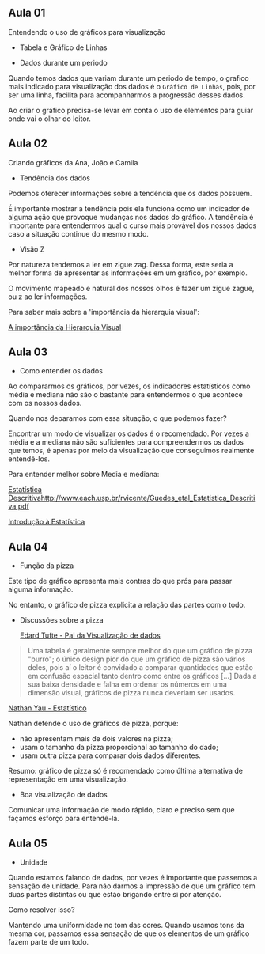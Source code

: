 ## Aula 01

Entendendo o uso de gráficos para visualização

- Tabela e Gráfico de Linhas

- Dados durante um periodo

Quando temos dados que variam durante um periodo de tempo, o grafico mais
indicado para visualização dos dados é o `Gráfico de Linhas`, pois,
por ser uma linha, facilita para acompanharmos a progressão desses dados.

Ao criar o gráfico precisa-se levar em conta o uso de elementos para guiar onde
vai o olhar do leitor.

## Aula 02

Criando gráficos da Ana, João e Camila

- Tendência dos dados

Podemos oferecer informações sobre a tendência que os dados possuem.

É importante mostrar a tendência pois ela funciona como um indicador de alguma
ação que provoque mudanças nos dados do gráfico.
A tendência é importante para entendermos qual o curso mais provável dos nossos
dados caso a situação continue do mesmo modo.

- Visão Z

Por natureza tendemos a ler em zigue zag. Dessa forma, este seria a melhor forma
de apresentar as informações em um gráfico, por exemplo.

O movimento mapeado e natural dos nossos olhos é fazer um zigue zague, ou z ao ler informações.

Para saber mais sobre a 'importância da hierarquia visual':

[A importância da Hierarquia Visual](https://designculture.com.br/a-importancia-da-hierarquia-visual/)

## Aula 03

- Como entender os dados

Ao compararmos os gráficos, por vezes, os indicadores estatísticos como média
e mediana não são o bastante para entendermos o que acontece com os nossos dados.

Quando nos deparamos com essa situação, o que podemos fazer?

Encontrar um modo de visualizar os dados é o recomendado. Por vezes a média e a
mediana não são suficientes para compreendermos os dados que temos, é apenas
por meio da visualização que conseguimos realmente entendê-los.

Para entender melhor sobre Media e mediana:

[Estatística Descritiva]()http://www.each.usp.br/rvicente/Guedes_etal_Estatistica_Descritiva.pdf

[Introdução à Estatística](http://www.usp.br/gmab/discip/zab5711/aula1_impressao.pdf)

## Aula 04

- Função da pizza

Este tipo de gráfico apresenta mais contras do que prós para passar alguma
informação.

No entanto, o gráfico de pizza explicita a relação das partes com o todo.

- Discussões sobre a pizza

  [Edard Tufte - Pai da Visualização de dados](https://pt.wikipedia.org/wiki/Edward_Tufte)

> Uma tabela é geralmente sempre melhor do que um gráfico de pizza "burro"; o único design pior do que um gráfico de pizza são vários deles, pois aí o leitor é convidado a comparar quantidades que estão em confusão espacial tanto dentro como entre os gráficos [...] Dada a sua baixa densidade e falha em ordenar os números em uma dimensão visual, gráficos de pizza nunca deveriam ser usados.

[Nathan Yau - Estatístico](https://flowingdata.com/)

Nathan defende o uso de gráficos de pizza, porque:

- não apresentam mais de dois valores na pizza;
- usam o tamanho da pizza proporcional ao tamanho do dado;
- usam outra pizza para comparar dois dados diferentes.

Resumo: gráfico de pizza só é recomendado como última alternativa de
representação em uma visualização.

- Boa visualização de dados

Comunicar uma informação de modo rápido, claro e preciso sem que façamos esforço para entendê-la.

## Aula 05

- Unidade

Quando estamos falando de dados, por vezes é importante que passemos a sensação de unidade. Para não darmos a impressão de que um gráfico tem duas partes distintas ou que estão brigando entre si por atenção.

Como resolver isso?

Mantendo uma uniformidade no tom das cores. Quando usamos tons da mesma cor, passamos essa sensação de que os elementos de um gráfico fazem parte de um todo.